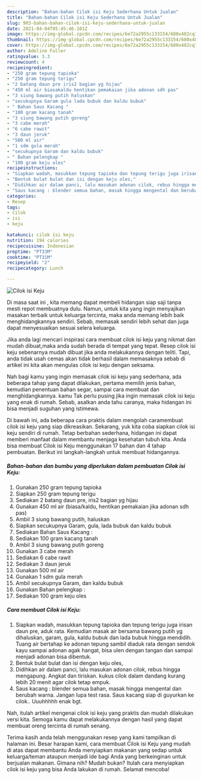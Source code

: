 ```yaml
---
description: "Bahan-bahan Cilok isi Keju Sederhana Untuk Jualan"
title: "Bahan-bahan Cilok isi Keju Sederhana Untuk Jualan"
slug: 903-bahan-bahan-cilok-isi-keju-sederhana-untuk-jualan
date: 2021-04-04T05:45:46.101Z
image: https://img-global.cpcdn.com/recipes/6e72a2955c133154/680x482cq70/cilok-isi-keju-foto-resep-utama.jpg
thumbnail: https://img-global.cpcdn.com/recipes/6e72a2955c133154/680x482cq70/cilok-isi-keju-foto-resep-utama.jpg
cover: https://img-global.cpcdn.com/recipes/6e72a2955c133154/680x482cq70/cilok-isi-keju-foto-resep-utama.jpg
author: Adeline Fuller
ratingvalue: 3.3
reviewcount: 4
recipeingredient:
- "250 gram tepung tapioka"
- "250 gram tepung terigu"
- "2 batang daun pre iris2 bagian yg hijau"
- "450 ml air biasakaldu hentikan pemakaian jika adonan sdh pas"
- "3 siung bawang putih haluskan"
- "secukupnya Garam gula lada bubuk dan kaldu bubuk"
- " Bahan Saus Kacang "
- "100 gram kacang tanah"
- "3 siung bawang putih goreng"
- "3 cabe merah"
- "6 cabe rawit"
- "3 daun jeruk"
- "500 ml air"
- "1 sdm gula merah"
- "secukupnya Garam dan kaldu bubuk"
- " Bahan pelengkap "
- "100 gram keju oles"
recipeinstructions:
- "Siapkan wadah, masukkan tepung tapioka dan tepung terigu juga irisan daun pre, aduk rata. Kemudian masak air bersama bawang putih yg dihaluskan, garam, gula, kaldu bubuk dan lada bubuk hingga mendidih. Tuang air bertahap ke adonan tepung sambil diaduk rata dengan sendok kayu sampai adonan agak hangat, bisa ulen dengan tangan dan sampai menjadi adonan bisa dibentuk."
- "Bentuk bulat bulat dan isi dengan keju oles,"
- "Didihkan air dalam panci, lalu masukan adonan cilok, rebus hingga mengapung. Angkat dan tiriskan. kukus cilok dalam dandang kurang lebih 20 menit agar cilok tetap empuk."
- "Saus kacang : blender semua bahan, masak hingga mengental dan berubah warna. Jangan lupa test rasa. Saus kacang siap di guyurkan ke cilok.. Uuuhhhhh enak bgt."
categories:
- Resep
tags:
- cilok
- isi
- keju

katakunci: cilok isi keju 
nutrition: 194 calories
recipecuisine: Indonesian
preptime: "PT33M"
cooktime: "PT31M"
recipeyield: "2"
recipecategory: Lunch

---
```



![Cilok isi Keju](https://img-global.cpcdn.com/recipes/6e72a2955c133154/680x482cq70/cilok-isi-keju-foto-resep-utama.jpg)

Di masa  saat ini , kita memang dapat membeli hidangan siap saji tanpa mesti repot membuatnya dulu. Namun, untuk kita yang ingin menyajikan masakan terbaik untuk keluarga tercinta, maka anda memang lebih baik menghidangkannya sendiri. Sebab, memasak sendiri lebih sehat dan juga dapat menyesuaikan sesuai selera keluarga.

Jika anda lagi mencari inspirasi cara membuat cilok isi keju yang nikmat dan mudah dibuat,maka anda sudah berada di tempat yang tepat. Resep cilok isi keju  sebenarnya mudah dibuat jika anda melakukannya dengan teliti. Tapi, anda tidak usah cemas akan tidak berhasil dalam memasaknya 
sebab di artikel ini kita akan mengulas cilok isi keju dengan seksama.  



Nah bagi kamu yang ingin memasak cilok isi keju yang sederhana, ada beberapa tahap yang dapat dilakukan, pertama memilih jenis bahan, kemudian penentuan bahan segar, sampai cara membuat dan menghidangkannya. kamu Tak perlu pusing jika ingin memasak cilok isi keju yang enak di rumah. Sebab, asalkan anda  tahu caranya, maka hidangan ini bisa menjadi suguhan yang istimewa.

Di bawah ini, ada beberapa cara praktis  dalam mengolah caramembuat cilok isi keju yang siap dikreasikan. Sekarang, yuk kita coba siapkan cilok isi keju sendiri di rumah. Tetap berbahan sederhana, hidangan ini dapat memberi manfaat dalam membantu menjaga kesehatan tubuh kita. Anda bisa membuat Cilok isi Keju menggunakan 17 bahan dan 4 tahap pembuatan. Berikut ini langkah-langkah untuk membuat hidangannya.

<!--inarticleads1-->

##### Bahan-bahan dan bumbu yang diperlukan dalam pembuatan Cilok isi Keju:

1. Gunakan 250 gram tepung tapioka
1. Siapkan 250 gram tepung terigu
1. Sediakan 2 batang daun pre, iris2 bagian yg hijau
1. Gunakan 450 ml air (biasa/kaldu, hentikan pemakaian jika adonan sdh pas)
1. Ambil 3 siung bawang putih, haluskan
1. Siapkan secukupnya Garam, gula, lada bubuk dan kaldu bubuk
1. Sediakan  Bahan Saus Kacang :
1. Sediakan 100 gram kacang tanah
1. Ambil 3 siung bawang putih goreng
1. Gunakan 3 cabe merah
1. Sediakan 6 cabe rawit
1. Sediakan 3 daun jeruk
1. Gunakan 500 ml air
1. Gunakan 1 sdm gula merah
1. Ambil secukupnya Garam, dan kaldu bubuk
1. Gunakan  Bahan pelengkap :
1. Sediakan 100 gram keju oles




<!--inarticleads2-->

##### Cara membuat Cilok isi Keju:

1. Siapkan wadah, masukkan tepung tapioka dan tepung terigu juga irisan daun pre, aduk rata. Kemudian masak air bersama bawang putih yg dihaluskan, garam, gula, kaldu bubuk dan lada bubuk hingga mendidih. Tuang air bertahap ke adonan tepung sambil diaduk rata dengan sendok kayu sampai adonan agak hangat, bisa ulen dengan tangan dan sampai menjadi adonan bisa dibentuk.
1. Bentuk bulat bulat dan isi dengan keju oles,
1. Didihkan air dalam panci, lalu masukan adonan cilok, rebus hingga mengapung. Angkat dan tiriskan. kukus cilok dalam dandang kurang lebih 20 menit agar cilok tetap empuk.
1. Saus kacang : blender semua bahan, masak hingga mengental dan berubah warna. Jangan lupa test rasa. Saus kacang siap di guyurkan ke cilok.. Uuuhhhhh enak bgt.




Nah, itulah artikel mengenai  cilok isi keju  yang praktis dan mudah dilakukan versi kita. Semoga kamu dapat melakukannya dengan hasil yang dapat membuat oreng tercinta di rumah senang. 

Terima kasih anda telah menggunakan resep yang kami tampilkan di halaman ini. Besar harapan kami, cara membuat  Cilok isi Keju yang mudah di atas dapat membantu Anda menyiapkan makanan yang sedap untuk keluarga/teman ataupun menjadi ide bagi Anda yang berkeinginan untuk berjualan makanan. Gimana nih? Mudah bukan? Itulah cara menyiapkan cilok isi keju yang bisa Anda lakukan di rumah. Selamat mencoba!

